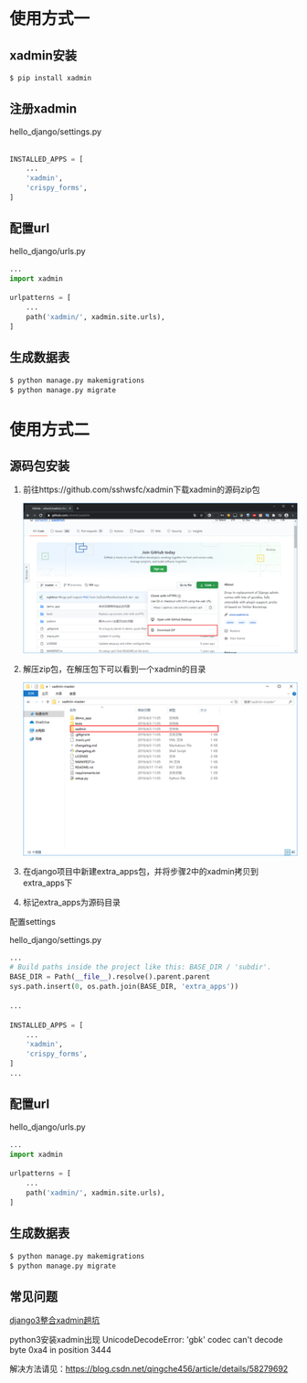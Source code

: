# 使用方式一

## xadmin安装

```bash
$ pip install xadmin
```



## 注册xadmin

hello_django/settings.py

```python

INSTALLED_APPS = [
    ...
    'xadmin',
    'crispy_forms',
]
```



## 配置url

hello_django/urls.py

```python
...
import xadmin

urlpatterns = [
    ...
    path('xadmin/', xadmin.site.urls),
]
```



## 生成数据表

```bash
$ python manage.py makemigrations
$ python manage.py migrate
```



# 使用方式二

## 源码包安装

1. 前往https://github.com/sshwsfc/xadmin下载xadmin的源码zip包

   ![](./media/xadmin_zip.png)

2. 解压zip包，在解压包下可以看到一个xadmin的目录

   ![](./media/xadmin_zip_xadmin.png)

3. 在django项目中新建extra_apps包，并将步骤2中的xadmin拷贝到extra_apps下

4. 标记extra_apps为源码目录



配置settings

hello_django/settings.py

```python
...
# Build paths inside the project like this: BASE_DIR / 'subdir'.
BASE_DIR = Path(__file__).resolve().parent.parent
sys.path.insert(0, os.path.join(BASE_DIR, 'extra_apps'))

...

INSTALLED_APPS = [
    ...
    'xadmin',
    'crispy_forms',
]
...
```



## 配置url

hello_django/urls.py

```python
...
import xadmin

urlpatterns = [
    ...
    path('xadmin/', xadmin.site.urls),
]
```



## 生成数据表

```bash
$ python manage.py makemigrations
$ python manage.py migrate
```





## 常见问题

[django3整合xadmin趟坑](https://www.jianshu.com/p/3a3afda82f72)



python3安装xadmin出现 UnicodeDecodeError: 'gbk' codec can't decode byte 0xa4 in position 3444

解决方法请见：https://blog.csdn.net/qingche456/article/details/58279692